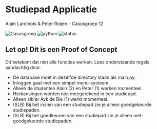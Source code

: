 # Studiepad Applicatie
Alain Lardinois & Peter Roijen - Casusgroep 12

![Casusgroep](https://img.shields.io/badge/Casusgroep-12-brightgreen.svg?style=for-the-badge)
![python](https://img.shields.io/badge/Python-V3.7-0066cc.svg?style=for-the-badge&logo=python&logoWidth=20)
![status](https://img.shields.io/badge/Status-Done-success.svg?style=for-the-badge)

## Let op! Dit is een Proof of Concept
Dit betekent dat niet alle functies werken. Lees onderstaande regels aandachtig door.
* De database moet in dezelfde directory staan als main.py.
* Inloggen gaat met een simpel menu-systeem.
* Alleen de studenten Alain (2) en Peter (1) werken momenteel.
* Herkansingen worden niet meegerekend in een studiepad.
* Alleen slb'er Ayk de Bie (1) werkt momenteel.
* (SLB) Bij het inzien van een studiepad zie je alleen goedgekeurde studiepaden.
* (SLB) Bij het goedkeuren van een studiepad zie je alleen niet-goedgekeurde studiepaden.
